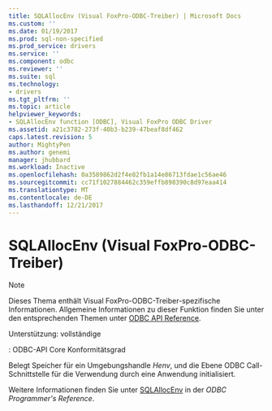 ```yaml
---
title: SQLAllocEnv (Visual FoxPro-ODBC-Treiber) | Microsoft Docs
ms.custom: ''
ms.date: 01/19/2017
ms.prod: sql-non-specified
ms.prod_service: drivers
ms.service: ''
ms.component: odbc
ms.reviewer: ''
ms.suite: sql
ms.technology:
- drivers
ms.tgt_pltfrm: ''
ms.topic: article
helpviewer_keywords:
- SQLAllocEnv function [ODBC], Visual FoxPro ODBC Driver
ms.assetid: a21c3782-273f-40b3-b239-47beaf8df462
caps.latest.revision: 5
author: MightyPen
ms.author: genemi
manager: jhubbard
ms.workload: Inactive
ms.openlocfilehash: 0a3589862d2f4e82fb1a14e86713fdae1c56ae46
ms.sourcegitcommit: cc71f1027884462c359effb898390c8d97eaa414
ms.translationtype: MT
ms.contentlocale: de-DE
ms.lasthandoff: 12/21/2017
---
```

# <a name="sqlallocenv-visual-foxpro-odbc-driver"></a>SQLAllocEnv (Visual FoxPro-ODBC-Treiber)
> [!NOTE]  
>  Dieses Thema enthält Visual FoxPro-ODBC-Treiber-spezifische Informationen. Allgemeine Informationen zu dieser Funktion finden Sie unter den entsprechenden Themen unter [ODBC API Reference](../../odbc/reference/syntax/odbc-api-reference.md).  
  
 Unterstützung: vollständige  
  
 : ODBC-API Core Konformitätsgrad  
  
 Belegt Speicher für ein Umgebungshandle *Henv*, und die Ebene ODBC Call-Schnittstelle für die Verwendung durch eine Anwendung initialisiert.  
  
 Weitere Informationen finden Sie unter [SQLAllocEnv](../../odbc/reference/syntax/sqlallocenv-function.md) in der *ODBC Programmer's Reference*.
